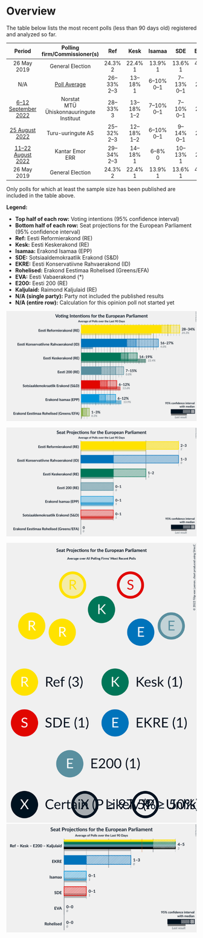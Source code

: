 # Overview

The table below lists the most recent polls (less than 90 days old) registered and analyzed so far.

| Period     | Polling firm/Commissioner(s) | Ref | Kesk | Isamaa | SDE | EKRE | Rohelised | EVA | E200 | Kaljulaid |
|:----------:|:----------------------------:|:--:|:--:|:--:|:--:|:--:|:--:|:--:|:--:|:--:|
| 26 May 2019 | General Election | 24.3% <br> 2 | 22.4% <br> 1 | 13.9% <br> 1 | 13.6% <br> 1 | 4.0% <br> 0 | 0.3% <br> 0 | 0.0% <br> 0 | 0.0% <br> 0 | 0.0% <br> 0 |
| N/A | [Poll Average](average.html) | 26–33% <br> 2–3 | 13–18% <br> 1 | 6–10% <br> 0–1 | 7–13% <br> 0–1 | 15–27% <br> 1–3 | 1–3% <br> 0 | N/A <br> N/A | 7–16% <br> 0–1 | N/A <br> N/A |
| [6–12 September 2022](2022-09-12-Norstat.html) | Norstat <br> MTÜ Ühiskonnauuringute Instituut | 28–33% <br> 3 | 13–18% <br> 1–2 | 7–10% <br> 0–1 | 7–10% <br> 0–1 | 22–27% <br> 2–3 | 1–3% <br> 0 | N/A <br> N/A | 7–10% <br> 0–1 | N/A <br> N/A |
| [25 August 2022](2022-08-25-Turu-uuringuteAS.html) | Turu-uuringute AS | 25–32% <br> 2–3 | 12–18% <br> 1–2 | 6–10% <br> 0–1 | 9–14% <br> 0–1 | 14–20% <br> 1–2 | 1–3% <br> 0 | N/A <br> N/A | 11–17% <br> 1 | N/A <br> N/A |
| [11–22 August 2022](2022-08-22-KantarEmor.html) | Kantar Emor <br> ERR | 29–34% <br> 2–3 | 14–18% <br> 1 | 6–8% <br> 0 | 10–13% <br> 1 | 16–20% <br> 1–2 | 1–3% <br> 0 | N/A <br> N/A | 12–15% <br> 1 | N/A <br> N/A |
| 26 May 2019 | General Election | 24.3% <br> 2 | 22.4% <br> 1 | 13.9% <br> 1 | 13.6% <br> 1 | 4.0% <br> 0 | 0.3% <br> 0 | 0.0% <br> 0 | 0.0% <br> 0 | 0.0% <br> 0 |

Only polls for which at least the sample size has been published are included in the table above.

**Legend:**
+ **Top half of each row:** Voting intentions (95% confidence interval)
+ **Bottom half of each row:** Seat projections for the European Parliament (95% confidence interval)
+ **Ref:** Eesti Reformierakond (RE)
+ **Kesk:** Eesti Keskerakond (RE)
+ **Isamaa:** Erakond Isamaa (EPP)
+ **SDE:** Sotsiaaldemokraatlik Erakond (S&D)
+ **EKRE:** Eesti Konservatiivne Rahvaerakond (ID)
+ **Rohelised:** Erakond Eestimaa Rohelised (Greens/EFA)
+ **EVA:** Eesti Vabaerakond (*)
+ **E200:** Eesti 200 (RE)
+ **Kaljulaid:** Raimond Kaljulaid (RE)
+ **N/A (single party):** Party not included the published results
+ **N/A (entire row):** Calculation for this opinion poll not started yet


![Graph with voting intentions not yet produced](average.png "Voting Intentions")

![Graph with seats not yet produced](average-seats.png "Seats")

![Graph with seating plan not yet produced](average-seating-plan.png "Seating Plan")
![Graph with coalitions seats not yet produced](average-coalitions-seats.png "Coalitions Seats")
